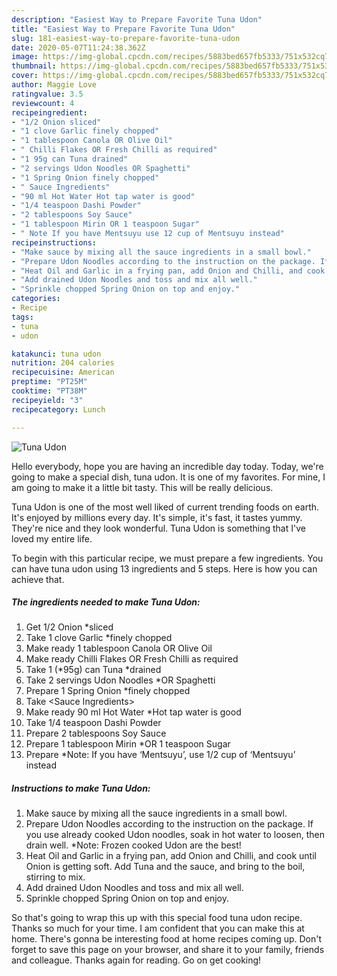 ```yaml
---
description: "Easiest Way to Prepare Favorite Tuna Udon"
title: "Easiest Way to Prepare Favorite Tuna Udon"
slug: 181-easiest-way-to-prepare-favorite-tuna-udon
date: 2020-05-07T11:24:38.362Z
image: https://img-global.cpcdn.com/recipes/5883bed657fb5333/751x532cq70/tuna-udon-recipe-main-photo.jpg
thumbnail: https://img-global.cpcdn.com/recipes/5883bed657fb5333/751x532cq70/tuna-udon-recipe-main-photo.jpg
cover: https://img-global.cpcdn.com/recipes/5883bed657fb5333/751x532cq70/tuna-udon-recipe-main-photo.jpg
author: Maggie Love
ratingvalue: 3.5
reviewcount: 4
recipeingredient:
- "1/2 Onion sliced"
- "1 clove Garlic finely chopped"
- "1 tablespoon Canola OR Olive Oil"
- " Chilli Flakes OR Fresh Chilli as required"
- "1 95g can Tuna drained"
- "2 servings Udon Noodles OR Spaghetti"
- "1 Spring Onion finely chopped"
- " Sauce Ingredients"
- "90 ml Hot Water Hot tap water is good"
- "1/4 teaspoon Dashi Powder"
- "2 tablespoons Soy Sauce"
- "1 tablespoon Mirin OR 1 teaspoon Sugar"
- " Note If you have Mentsuyu use 12 cup of Mentsuyu instead"
recipeinstructions:
- "Make sauce by mixing all the sauce ingredients in a small bowl."
- "Prepare Udon Noodles according to the instruction on the package. If you use already cooked Udon noodles, soak in hot water to loosen, then drain well. *Note: Frozen cooked Udon are the best!"
- "Heat Oil and Garlic in a frying pan, add Onion and Chilli, and cook until Onion is getting soft. Add Tuna and the sauce, and bring to the boil, stirring to mix."
- "Add drained Udon Noodles and toss and mix all well."
- "Sprinkle chopped Spring Onion on top and enjoy."
categories:
- Recipe
tags:
- tuna
- udon

katakunci: tuna udon 
nutrition: 204 calories
recipecuisine: American
preptime: "PT25M"
cooktime: "PT38M"
recipeyield: "3"
recipecategory: Lunch

---
```



![Tuna Udon](https://img-global.cpcdn.com/recipes/5883bed657fb5333/751x532cq70/tuna-udon-recipe-main-photo.jpg)

Hello everybody, hope you are having an incredible day today. Today, we're going to make a special dish, tuna udon. It is one of my favorites. For mine, I am going to make it a little bit tasty. This will be really delicious.



Tuna Udon is one of the most well liked of current trending foods on earth. It's enjoyed by millions every day. It's simple, it's fast, it tastes yummy. They're nice and they look wonderful. Tuna Udon is something that I've loved my entire life.


To begin with this particular recipe, we must prepare a few ingredients. You can have tuna udon using 13 ingredients and 5 steps. Here is how you can achieve that.

<!--inarticleads1-->

##### The ingredients needed to make Tuna Udon:

1. Get 1/2 Onion *sliced
1. Take 1 clove Garlic *finely chopped
1. Make ready 1 tablespoon Canola OR Olive Oil
1. Make ready  Chilli Flakes OR Fresh Chilli as required
1. Take 1 (*95g) can Tuna *drained
1. Take 2 servings Udon Noodles *OR Spaghetti
1. Prepare 1 Spring Onion *finely chopped
1. Take  &lt;Sauce Ingredients&gt;
1. Make ready 90 ml Hot Water *Hot tap water is good
1. Take 1/4 teaspoon Dashi Powder
1. Prepare 2 tablespoons Soy Sauce
1. Prepare 1 tablespoon Mirin *OR 1 teaspoon Sugar
1. Prepare  *Note: If you have ‘Mentsuyu’, use 1/2 cup of ‘Mentsuyu’ instead




<!--inarticleads2-->

##### Instructions to make Tuna Udon:

1. Make sauce by mixing all the sauce ingredients in a small bowl.
1. Prepare Udon Noodles according to the instruction on the package. If you use already cooked Udon noodles, soak in hot water to loosen, then drain well. *Note: Frozen cooked Udon are the best!
1. Heat Oil and Garlic in a frying pan, add Onion and Chilli, and cook until Onion is getting soft. Add Tuna and the sauce, and bring to the boil, stirring to mix.
1. Add drained Udon Noodles and toss and mix all well.
1. Sprinkle chopped Spring Onion on top and enjoy.




So that's going to wrap this up with this special food tuna udon recipe. Thanks so much for your time. I am confident that you can make this at home. There's gonna be interesting food at home recipes coming up. Don't forget to save this page on your browser, and share it to your family, friends and colleague. Thanks again for reading. Go on get cooking!
